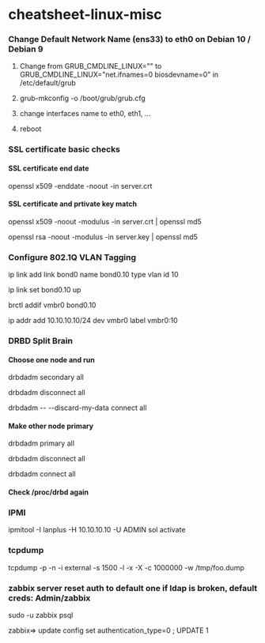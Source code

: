 # cheatsheet-linux-misc
### Change Default Network Name (ens33) to eth0 on Debian 10 / Debian 9

1. Change from
GRUB_CMDLINE_LINUX=""
to
GRUB_CMDLINE_LINUX="net.ifnames=0 biosdevname=0"
in 
/etc/default/grub

2. grub-mkconfig -o /boot/grub/grub.cfg
3. change interfaces name to eth0, eth1, ...
4. reboot

### SSL certificate basic checks

#### SSL certificate end date
openssl x509 -enddate -noout -in server.crt
 
#### SSL certificate and prtivate key match
openssl x509 -noout -modulus -in server.crt | openssl md5

openssl rsa -noout -modulus -in server.key | openssl md5

### Configure 802.1Q VLAN Tagging
ip link add link bond0 name bond0.10 type vlan id 10

ip link set bond0.10 up

brctl addif vmbr0 bond0.10

ip addr add 10.10.10.10/24 dev vmbr0 label vmbr0:10

### DRBD Split Brain
#### Choose one node and run
drbdadm secondary all

drbdadm disconnect all

drbdadm -- --discard-my-data connect all

#### Make other node primary
drbdadm primary all

drbdadm disconnect all

drbdadm connect all

#### Check /proc/drbd again

### IPMI
ipmitool -I lanplus -H 10.10.10.10 -U ADMIN sol activate

### tcpdump
tcpdump -p -n -i external -s 1500 -l -x -X -c 1000000 -w /tmp/foo.dump

### zabbix server reset auth to default one if ldap is broken, default creds: Admin/zabbix
sudo -u zabbix psql

zabbix=>  update config set authentication_type=0 ;
 UPDATE 1
